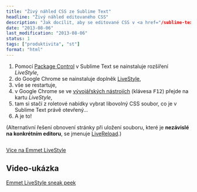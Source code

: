 ```yaml
---
title: "Živý náhled CSS ze Sublime Text"
headline: "Živý náhled editovaného CSS"
description: "Jak docílit, aby se editované CSS v <a href="/sublime-text">Sublime Text</a> editoru v reálném čase aplikovalo v prohlížeči."
date: "2013-08-06"
last_modification: "2013-08-06"
status: 1
tags: ["produktivita", "st"]
format: "html"
---
```


<ol>
  <li>Pomocí <a href="/pluginy-sublime-text">Package Control</a> v Sublime Text se nainstaluje rozšíření <i>LiveStyle</i>,</li>
  <li>do Google Chrome se nainstaluje doplněk <a href="https://chrome.google.com/webstore/detail/emmet-livestyle/diebikgmpmeppiilkaijjbdgciafajmg">LiveStyle</a>,</li>
  <li>vše se restartuje,</li>
  <li>v Google Chrome se ve <a href="/vyvojarske-nastroje#chrome">vývojářských nástrojích</a> (klávesa <kbd>F12</kbd>) přejde na kartu <i>LiveStyle</i>,</li>
  <li>tam si stačí z roletové nabídky vybrat libovolný CSS soubor, co je v Sublime Text právě otevřený…</li>
  <li>A je to!</li>
</ol>

<p>(Alternativní řešení obnovení stránky při uložení souboru, které je <b>nezávislé na konkrétním editoru</b>, se jmenuje <a href="/livereload">LiveReload</a>.)</p>

<img src="/files/zivy-nahled-css/nahled.png" alt="" class="border">

<p><a href="http://livestyle.emmet.io/" class="button">Více na Emmet LiveStyle</a></p>

<h2>Video-ukázka</h2>
<a href="http://www.youtube.com/watch?v=iQLhGbkupS4" class="yt">Emmet LiveStyle sneak peek</a>